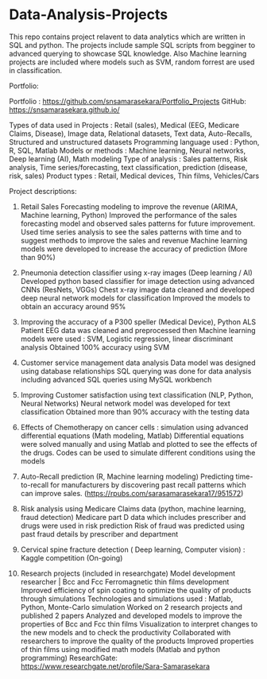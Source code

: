 # Data-Analysis-Projects
This repo contains project relavent to data analytics which are written in SQL and python. The projects include sample SQL scripts from begginer to advanced querying to showcase SQL knowledge. Also Machine learning projects are included where models such as SVM, random forrest are used in classification. 

Portfolio: 

Portfolio : https://github.com/snsamarasekara/Portfolio_Projects
GitHub: https://snsamarasekara.github.io/ 

Types of data used in Projects : Retail (sales), Medical (EEG, Medicare Claims, Disease), Image data, Relational datasets, Text data, Auto-Recalls, Structured and unstructured datasets
Programming language used : Python, R, SQL, Matlab
Models or methods : Machine learning, Neural networks, Deep learning (AI), Math modeling 
Type of analysis : Sales patterns, Risk analysis, Time series/forecasting, text classification, prediction (disease, risk, sales)
Product types : Retail, Medical devices, Thin films, Vehicles/Cars

Project descriptions:

1. Retail Sales Forecasting modeling to improve the revenue (ARIMA, Machine learning, Python)
Improved the performance of the sales forecasting model and observed sales patterns for future improvement.
Used time series analysis to see the sales patterns with time and to suggest methods to improve the sales and revenue 
Machine learning models were developed to increase the accuracy of prediction (More than 90%)

2. Pneumonia detection classifier using x-ray images (Deep learning / AI)
Developed python based classifier for image detection using advanced CNNs (ResNets, VGGs) 
Chest x-ray image data cleaned and developed deep neural network models for classification 
Improved the models to obtain an accuracy around 95% 

3. Improving the accuracy of a P300 speller (Medical Device), Python 
ALS Patient EEG data was cleaned and preprocessed then Machine learning models were used : SVM, Logistic regression, linear discriminant analysis 
Obtained 100% accuracy using SVM 

4. Customer service management data analysis
Data model was designed using database relationships 
SQL querying was done for data analysis including advanced SQL queries using MySQL workbench

5. Improving Customer satisfaction using text classification (NLP, Python, Neural Networks)
Neural network model was developed for text classification
Obtained more than 90% accuracy with the testing data

6. Effects of Chemotherapy on cancer cells : simulation using advanced differential equations (Math modeling, Matlab)
Differential equations were solved manually and using Matlab and plotted to see the effects of the drugs.
Codes can be used to simulate different conditions using the models

7. Auto-Recall prediction (R, Machine learning modeling) 
Predicting time-to-recall for manufacturers by discovering past recall patterns which can improve sales. (https://rpubs.com/sarasamarasekara17/951572) 

8. Risk analysis using Medicare Claims data (python, machine learning, fraud detection)
Medicare part D data which includes prescriber and drugs were used in risk prediction
Risk of fraud was predicted using past fraud details by prescriber and department

9. Cervical spine fracture detection ( Deep learning, Computer vision) : Kaggle competition (On-going) 


10. Research projects (included in researchgate)
Model development researcher | Bcc and Fcc Ferromagnetic thin films development
Improved efficiency of spin coating to optimize the quality of products through simulations
Technologies and simulations used : Matlab, Python, Monte-Carlo simulation 
Worked on 2 research projects and published 2 papers
Analyzed and developed models to improve the properties of Bcc and Fcc thin films
Visualization to interpret changes to the new models and to check the productivity 
Collaborated with researchers to improve the quality of the products
Improved properties of thin films using modified math models (Matlab and python programming)
ResearchGate: https://www.researchgate.net/profile/Sara-Samarasekara
        
 
